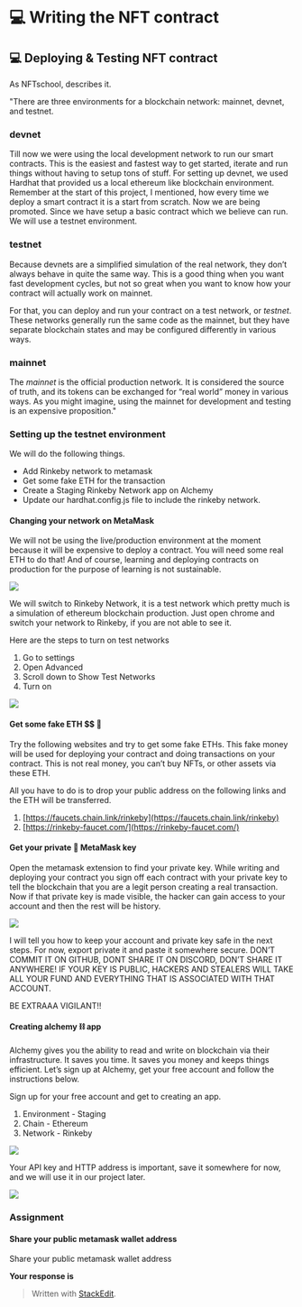﻿# 💻 Writing the NFT contract

## **💻 Deploying & Testing NFT contract**

As NFTschool, describes it.

"There are three environments for a blockchain network: mainnet, devnet, and testnet.

### devnet

Till now we were using the local development network to run our smart contracts. This is the easiest and fastest way to get started, iterate and run things without having to setup tons of stuff. For setting up devnet, we used Hardhat that provided us a local ethereum like blockchain environment. Remember at the start of this project, I mentioned, how every time we deploy a smart contract it is a start from scratch. Now we are being promoted. Since we have setup a basic contract which we believe can run. We will use a testnet environment.

### testnet

Because devnets are a simplified simulation of the real network, they don’t always behave in quite the same way. This is a good thing when you want fast development cycles, but not so great when you want to know how your contract will actually work on mainnet.

For that, you can deploy and run your contract on a test network, or  _testnet_. These networks generally run the same code as the mainnet, but they have separate blockchain states and may be configured differently in various ways.

### mainnet

The  _mainnet_  is the official production network. It is considered the source of truth, and its tokens can be exchanged for “real world” money in various ways. As you might imagine, using the mainnet for development and testing is an expensive proposition."

### Setting up the testnet environment

We will do the following things.

-   Add Rinkeby network to metamask
-   Get some fake ETH for the transaction
-   Create a Staging Rinkeby Network app on Alchemy
-   Update our hardhat.config.js file to include the rinkeby network.

#### Changing your network on MetaMask

We will not be using the live/production environment at the moment because it will be expensive to deploy a contract. You will need some real ETH to do that! And of course, learning and deploying contracts on production for the purpose of learning is not sustainable.

![](https://lh3.googleusercontent.com/8M9wszNIh_apSoY5Cvpi9asp2OR_qqdElulrmeoBGctMOT-srHhO7ZS4efwUFPTQc2PnhFR-_uApHBMAqstbrI9pf66cxkzY4JHST8ztl2yxGYzYbuMgtwVdhnVBWzFvV7suSfXS)

We will switch to Rinkeby Network, it is a test network which pretty much is a simulation of ethereum blockchain production. Just open chrome and switch your network to Rinkeby, if you are not able to see it.

Here are the steps to turn on test networks

1.  Go to settings
2.  Open Advanced
3.  Scroll down to Show Test Networks
4.  Turn on

![](https://lh3.googleusercontent.com/J1aA9vZcf8gE3h9ypNI2nQ0-wRypnCCCwNBDHtc7C9qcyzlkbOmlb6IDUxxN1xIwQpfIwSPZrmXy-C5hS65lcFIKg5U0LZaXhGw_y2QxGurmhwZSHcJwK0gk5KCaUpu45pmz8jl2)

#### Get some fake ETH $$ 🤑

Try the following websites and try to get some fake ETHs. This fake money will be used for deploying your contract and doing transactions on your contract. This is not real money, you can’t buy NFTs, or other assets via these ETH.

All you have to do is to drop your public address on the following links and the ETH will be transferred.

1.  [https://faucets.chain.link/rinkeby](https://faucets.chain.link/rinkeby)
2.  [https://rinkeby-faucet.com/](https://rinkeby-faucet.com/)  
    

#### Get your private 🦊 MetaMask key

Open the metamask extension to find your private key. While writing and deploying your contract you sign off each contract with your private key to tell the blockchain that you are a legit person creating a real transaction. Now if that private key is made visible, the hacker can gain access to your account and then the rest will be history.

![](https://metaschool.s3-ap-southeast-1.amazonaws.com/images/Hrpx2AwPanh5OLiGRAV8U3AMBi8NMecZPCYuG8g5.png)

I will tell you how to keep your account and private key safe in the next steps. For now, export private it and paste it somewhere secure. DON’T COMMIT IT ON GITHUB, DONT SHARE IT ON DISCORD, DON’T SHARE IT ANYWHERE! IF YOUR KEY IS PUBLIC, HACKERS AND STEALERS WILL TAKE ALL YOUR FUND AND EVERYTHING THAT IS ASSOCIATED WITH THAT ACCOUNT.

BE EXTRAAA VIGILANT!!

#### Creating alchemy ⛓ app

Alchemy gives you the ability to read and write on blockchain via their infrastructure. It saves you time. It saves you money and keeps things efficient. Let’s sign up at Alchemy, get your free account and follow the instructions below.

Sign up for your free account and get to creating an app.

1.  Environment - Staging
2.  Chain - Ethereum
3.  Network - Rinkeby

![](https://lh6.googleusercontent.com/Bb5Mjaz4jGyF-_e9RHFtSRnSO_0nZTEgN9IuMjhkFCGL0vTfnpTdAzqXnNTo2qktp0uiR3gKmcokgX1bssf0sF9p-J5PmJU6HL7srmTClorF_hQVvjNtKcBGb_1zQw2Pd_ihqW_N)

Your API key and HTTP address is important, save it somewhere for now, and we will use it in our project later.

![](https://lh3.googleusercontent.com/GCh8lNY9s3lIBMPUX9-HdalprHLxldLq5KDzrq_9UmZXR1wixjsFIYv6JaBmFGN9pCY0vI4FrS8dLs_1HoxfHN2EUVrxCmkTGzI1_QCWH8gw-an-uCG9MU4WilBiJGzPKa54TTA3)

### Assignment

#### Share your public metamask wallet address

Share your public metamask wallet address

**Your response is**


> Written with [StackEdit](https://stackedit.io/).
